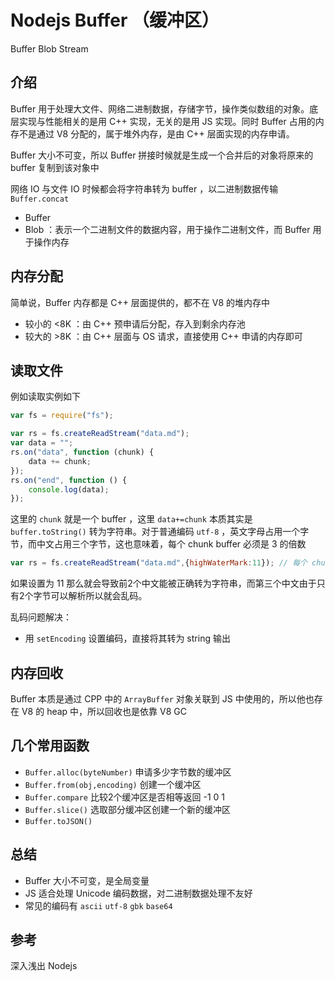# Nodejs Buffer （缓冲区）



Buffer Blob Stream

## 介绍

Buffer 用于处理大文件、网络二进制数据，存储字节，操作类似数组的对象。底层实现与性能相关的是用 C++ 实现，无关的是用 JS 实现。同时 Buffer 占用的内存不是通过 V8 分配的，属于堆外内存，是由 C++ 层面实现的内存申请。

Buffer 大小不可变，所以 Buffer 拼接时候就是生成一个合并后的对象将原来的 buffer 复制到该对象中

网络 IO 与文件 IO 时候都会将字符串转为 buffer ，以二进制数据传输 `Buffer.concat`



* Buffer
* Blob ：表示一个二进制文件的数据内容，用于操作二进制文件，而 Buffer 用于操作内存

## 内存分配

简单说，Buffer 内存都是 C++ 层面提供的，都不在 V8 的堆内存中

* 较小的 <8K ：由 C++ 预申请后分配，存入到剩余内存池
* 较大的 >8K ：由 C++ 层面与 OS 请求，直接使用 C++ 申请的内存即可





## 读取文件

例如读取实例如下

```js
var fs = require("fs");

var rs = fs.createReadStream("data.md");
var data = "";
rs.on("data", function (chunk) {
	data += chunk;
});
rs.on("end", function () {
	console.log(data);
});

```

这里的 `chunk`  就是一个 buffer ，这里 `data+=chunk` 本质其实是 `buffer.toString()` 转为字符串。对于普通编码 `utf-8` ，英文字母占用一个字节，而中文占用三个字节，这也意味着，每个 chunk buffer 必须是 3 的倍数

```js
var rs = fs.createReadStream("data.md",{highWaterMark:11}); // 每个 chunk 是 11 个字节
```

如果设置为 11 那么就会导致前2个中文能被正确转为字符串，而第三个中文由于只有2个字节可以解析所以就会乱码。



乱码问题解决：

* 用 `setEncoding` 设置编码，直接将其转为 string 输出



## 内存回收

Buffer 本质是通过 CPP 中的 `ArrayBuffer` 对象关联到 JS 中使用的，所以他也存在 V8 的 heap 中，所以回收也是依靠 V8 GC 



## 几个常用函数

* `Buffer.alloc(byteNumber)` 申请多少字节数的缓冲区
* `Buffer.from(obj,encoding)` 创建一个缓冲区 
* `Buffer.compare` 比较2个缓冲区是否相等返回 -1 0 1
* `Buffer.slice()` 选取部分缓冲区创建一个新的缓冲区 
* `Buffer.toJSON()` 



## 总结

* Buffer 大小不可变，是全局变量
* JS 适合处理 Unicode 编码数据，对二进制数据处理不友好
* 常见的编码有  `ascii` `utf-8` `gbk` `base64`





## 参考

深入浅出 Nodejs
